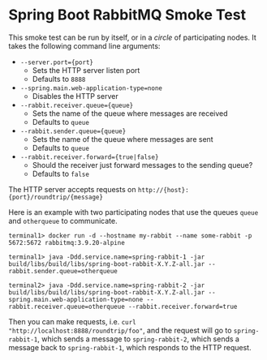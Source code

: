 # Spring Boot RabbitMQ Smoke Test

This smoke test can be run by itself, or in a _circle_ of participating nodes. It takes the following command line arguments:

* `--server.port={port}`
  * Sets the HTTP server listen port
  * Defaults to `8888`
* `--spring.main.web-application-type=none`
  * Disables the HTTP server
* `--rabbit.receiver.queue={queue}`
  * Sets the name of the queue where messages are received
  * Defaults to `queue`
* `--rabbit.sender.queue={queue}`
  * Sets the name of the queue where messages are sent
  * Defaults to `queue`
* `--rabbit.receiver.forward={true|false}`
  * Should the receiver just forward messages to the sending queue?
  * Defaults to `false`

The HTTP server accepts requests on `http://{host}:{port}/roundtrip/{message}`

Here is an example with two participating nodes that use the queues `queue` and `otherqueue` to communicate.

```
terminal1> docker run -d --hostname my-rabbit --name some-rabbit -p 5672:5672 rabbitmq:3.9.20-alpine

terminal1> java -Ddd.service.name=spring-rabbit-1 -jar build/libs/build/libs/spring-boot-rabbit-X.Y.Z-all.jar --rabbit.sender.queue=otherqueue

terminal2> java -Ddd.service.name=spring-rabbit-2 -jar build/libs/build/libs/spring-boot-rabbit-X.Y.Z-all.jar --spring.main.web-application-type=none --rabbit.receiver.queue=otherqueue --rabbit.receiver.forward=true
```

Then you can make requests, i.e. `curl "http://localhost:8888/roundtrip/foo"`, and the request will go to `spring-rabbit-1`, which sends a message to `spring-rabbit-2`, which sends a message back to `spring-rabbit-1`, which responds to the HTTP request.
